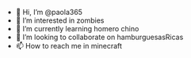 - 👋 Hi, I’m @paola365
- 👀 I’m interested in zombies
- 🌱 I’m currently learning homero chino
- 💞️ I’m looking to collaborate on hamburguesasRicas
- 📫 How to reach me in minecraft



<!---
paola365/paola365 is a ✨ special ✨ repository because its `README.md` (this file) appears on your GitHub profile.
You can click the Preview link to take a look at your changes.
--->
